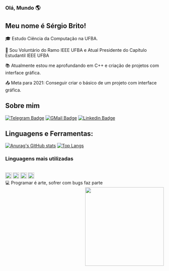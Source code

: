 ### Olá, Mundo 🌎

## Meu nome é Sérgio Brito!

 

:mortar_board: Estudo Ciência da Computação na UFBA.

:construction_worker: Sou Voluntário do Ramo IEEE UFBA e Atual Presidente do Capítulo Estudantil IEEE UFBA

:books: Atualmente estou me aprofundando em C++ e criação de projetos com interface gráfica.

:outbox_tray: Meta para 2021: Conseguir criar o básico de um projeto com interface gráfica.

## Sobre mim

[![Telegram Badge](https://img.shields.io/badge/Telegram-2CA5E0?style=for-the-badge&logo=telegram&logoColor=white&link=https://t.me/Sergio_Brito)](https://t.me/Sergio_Brito)
[![GMail Badge](https://img.shields.io/badge/Gmail-D14836?style=for-the-badge&logo=gmail&logoColor=white&logoColor=white)]( mailto:mariosbps@ufba.br?body=Ol%C3%A1%2C%20S%C3%A9rgio.)
[![Linkedin Badge](https://img.shields.io/badge/-LinkedIn-blue?style=flat-square&logo=Linkedin&logoColor=white&link=https://www.linkedin.com/in/sérgio-brito-/)]( https://www.linkedin.com/in/sérgio-brito-/)


## Linguagens e Ferramentas:
[![Anurag's GitHub stats](https://github-readme-stats.vercel.app/api?username=Sergio-BR1&show_icons=truehide=stars,commits,prs,issues,contribs&count_private=true&theme=nightowl)](https://github.com/Sergio-BR1/github-readme-stats)
[![Top Langs](https://github-readme-stats.vercel.app/api/top-langs/?username=Sergio-BR1&layout=compact&theme=nightowl)](https://github.com/Sergio-BR1/github-readme-stats)


### Linguagens mais utilizadas
<div style="display: inline_block"><br>
 <code><img height= "20"src= "https://img.shields.io/badge/C%2B%2B-00599C?style=for-the-badge&logo=c%2B%2B&logoColor=white"></code>
 <code><img height= "20"src= "https://img.shields.io/badge/Python-3776AB?style=for-the-badge&logo=python&logoColor=white"></code>
 <code><img height= "20"src= "https://img.shields.io/badge/Kotlin-0095D5?&style=for-the-badge&logo=kotlin&logoColor=white"></code>
 <code><img height= "20"src= "https://img.shields.io/badge/C%23-239120?style=for-the-badge&logo=c-sharp&logoColor=white"></code>
</div

### 💻 Programar é arte, sofrer com bugs faz parte ###
 
 <img align ="right" height="250" src="https://tenor.com/view/hackerman-mr-gif-12747764.gif">



